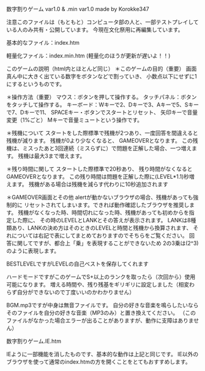 数字割りゲーム var1.0 & .min var1.0
               made by Korokke347

注意このファイルは（もともと）コンピュータ部の人と、一部テストプレイしている人のみ共有・公開しています。
今現在文化祭用に再編集しています。

基本的なファイル：index.htm

軽量化ファイル：index.min.htm
(軽量化のほうが更新が遅いよ！！)

このゲームの説明（html内とほとんど同じ）
＊このゲームの目的（重要）
画面真ん中に大きく出ている数字をボタンなどで割っていき、
小数点以下にせずに1にするというものです。

＊操作方法（重要）
マウス：ボタンを押して操作する。
タッチパネル：ボタンをタッチして操作する。
キーボード：Wキーで2、Dキーで3、Aキーで5、Sキーで7、Dキーで11、
SPACEキー・ボタンでスタートとリセット、
矢印キーで音量変更（1%ごと）
Mキーで音量ミュートという操作です。


＊残機について
スタートをした際標準で残機が2つあり、一度回答を間違えると残機が減ります。
残機が0より少なくなると、
GAMEOVERとなります。
この残機は、ミスったあと3回連続（ミスらずに）で問題を正解した場合、一つ増えます。
残機は最大3まで増えます。


＊残り時間に関して
スタートした際標準で20秒あり、
残り時間がなくなるとGAMEOVERとなります。
この残り時間は問題を正解した際に(LEVEL*1.1)秒増えます。
残機がある場合は残機を減らす代わりに10秒追加されます


＊GAMEOVER画面とその他
alertが動かないブラウザの場合、残機があっても強制的に
リセットされてしまいます。できれば動作確認したブラウザを推奨します。
残機がなくなった時、時間切れになった時、残機があっても初めからを指定した際に、
その時のLEVELとLANKとその答えが表示されます。
LANKは8種類あり、LANKの決め方はそのときのLEVELと時間と残機から換算されます、
それについては右記で表にしてまとめておりますのでそちらをご覧ください。
回答に関してですが、都合上「乗」を表現することができないため
2の3乗は(2^3)のように表現します。

BESTLEVELですがLEVELの自己ベストを保存してくれます

ハードモードですがこのゲームでS+以上のランクを取ったら（次回から）使用可能になります。
増える時間や、残り残基をギリギリに設定しました（相変わらず自分ができないので丁度いいのかわかりません）

BGM.mp3ですが中身は無音ファイルです。
自分の好きな音楽を鳴らしたいならそのファイルを自分の好きな音楽（MP3のみ）と置き換えてください。
（このファイルがなかった場合エラーが出ることがありますが、動作に支障はありません）

数字割りゲーム.IE.htm

IEように一部機能を消したものです、基本的な動作は上記と同じです。
IE以外のブラウザを使って通常のindex.htmの方を開くことをとてもおすすめします。
